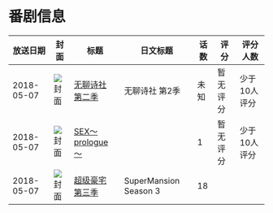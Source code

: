 # 番剧信息

|放送日期|封面|标题|日文标题|话数|评分|评分人数|
|---|---|---|---|---|---|---|
|2018-05-07|![封面](https://lain.bgm.tv/pic/cover/c/2e/cb/245783_zv43q.jpg)|[无聊诗社 第二季](https://bangumi.tv/subject/245783)|无聊诗社 第2季|未知|暂无评分|少于10人评分|
|2018-05-07|![封面](https://lain.bgm.tv/pic/cover/c/4f/d9/325812_HuLlx.jpg)|[SEX～prologue～](https://bangumi.tv/subject/325812)||1|暂无评分|少于10人评分|
|2018-05-07|![封面](https://lain.bgm.tv/pic/cover/c/12/55/438125_eLlN8.jpg)|[超级豪宅 第三季](https://bangumi.tv/subject/438125)|SuperMansion Season 3|18|||

